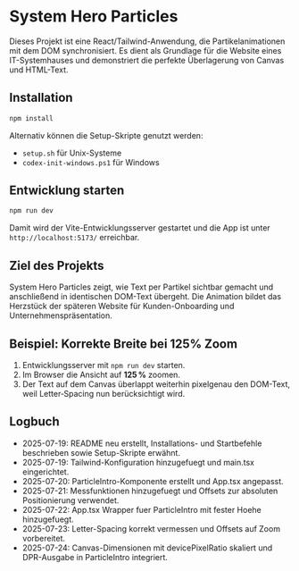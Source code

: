 # System Hero Particles

Dieses Projekt ist eine React/Tailwind-Anwendung, die Partikelanimationen mit dem DOM synchronisiert. Es dient als Grundlage für die Website eines IT-Systemhauses und demonstriert die perfekte Überlagerung von Canvas und HTML-Text.

## Installation

```bash
npm install
```

Alternativ können die Setup-Skripte genutzt werden:

- `setup.sh` für Unix-Systeme
- `codex-init-windows.ps1` für Windows

## Entwicklung starten

```bash
npm run dev
```

Damit wird der Vite-Entwicklungsserver gestartet und die App ist unter `http://localhost:5173/` erreichbar.

## Ziel des Projekts

System Hero Particles zeigt, wie Text per Partikel sichtbar gemacht und anschließend in identischen DOM-Text übergeht. Die Animation bildet das Herzstück der späteren Website für Kunden-Onboarding und Unternehmenspräsentation.

## Beispiel: Korrekte Breite bei 125% Zoom

1. Entwicklungsserver mit `npm run dev` starten.
2. Im Browser die Ansicht auf **125 %** zoomen.
3. Der Text auf dem Canvas überlappt weiterhin pixelgenau den DOM-Text, weil Letter‑Spacing nun berücksichtigt wird.

## Logbuch

- 2025-07-19: README neu erstellt, Installations- und Startbefehle beschrieben sowie Setup-Skripte erwähnt.
- 2025-07-19: Tailwind-Konfiguration hinzugefuegt und main.tsx eingerichtet.
- 2025-07-20: ParticleIntro-Komponente erstellt und App.tsx angepasst.
- 2025-07-21: Messfunktionen hinzugefuegt und Offsets zur absoluten Positionierung verwendet.
- 2025-07-22: App.tsx Wrapper fuer ParticleIntro mit fester Hoehe hinzugefuegt.
- 2025-07-23: Letter-Spacing korrekt vermessen und Offsets auf Zoom vorbereitet.
- 2025-07-24: Canvas-Dimensionen mit devicePixelRatio skaliert und DPR-Ausgabe in
  ParticleIntro integriert.
